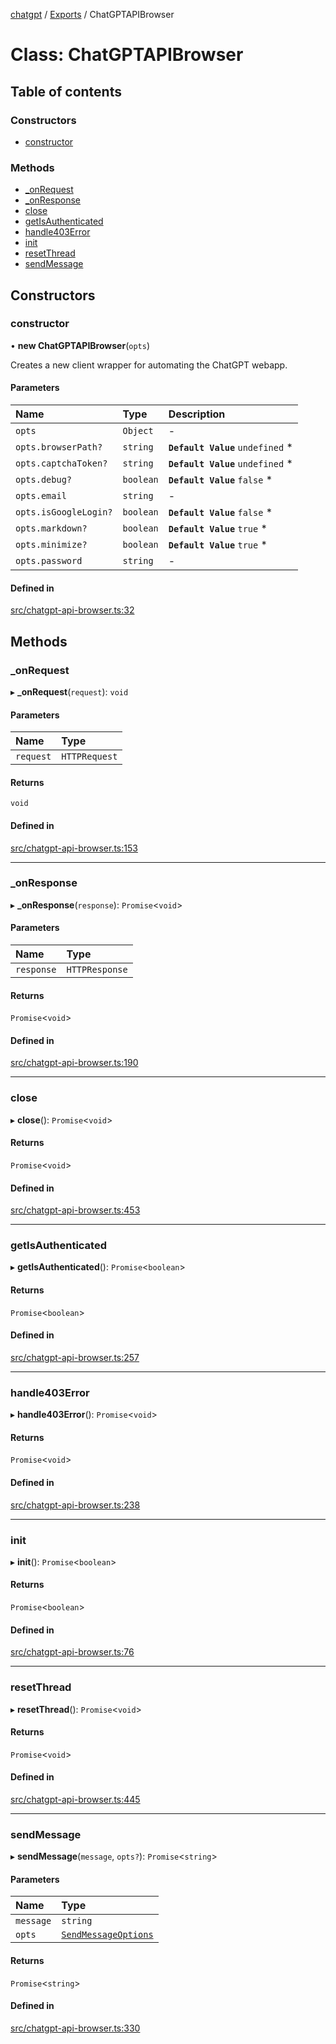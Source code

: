 [chatgpt](../readme.md) / [Exports](../modules.md) / ChatGPTAPIBrowser

# Class: ChatGPTAPIBrowser

## Table of contents

### Constructors

- [constructor](ChatGPTAPIBrowser.md#constructor)

### Methods

- [\_onRequest](ChatGPTAPIBrowser.md#_onrequest)
- [\_onResponse](ChatGPTAPIBrowser.md#_onresponse)
- [close](ChatGPTAPIBrowser.md#close)
- [getIsAuthenticated](ChatGPTAPIBrowser.md#getisauthenticated)
- [handle403Error](ChatGPTAPIBrowser.md#handle403error)
- [init](ChatGPTAPIBrowser.md#init)
- [resetThread](ChatGPTAPIBrowser.md#resetthread)
- [sendMessage](ChatGPTAPIBrowser.md#sendmessage)

## Constructors

### constructor

• **new ChatGPTAPIBrowser**(`opts`)

Creates a new client wrapper for automating the ChatGPT webapp.

#### Parameters

| Name | Type | Description |
| :------ | :------ | :------ |
| `opts` | `Object` | - |
| `opts.browserPath?` | `string` | **`Default Value`**  `undefined` * |
| `opts.captchaToken?` | `string` | **`Default Value`**  `undefined` * |
| `opts.debug?` | `boolean` | **`Default Value`**  `false` * |
| `opts.email` | `string` | - |
| `opts.isGoogleLogin?` | `boolean` | **`Default Value`**  `false` * |
| `opts.markdown?` | `boolean` | **`Default Value`**  `true` * |
| `opts.minimize?` | `boolean` | **`Default Value`**  `true` * |
| `opts.password` | `string` | - |

#### Defined in

[src/chatgpt-api-browser.ts:32](https://github.com/transitive-bullshit/chatgpt-api/blob/d685b78/src/chatgpt-api-browser.ts#L32)

## Methods

### \_onRequest

▸ **_onRequest**(`request`): `void`

#### Parameters

| Name | Type |
| :------ | :------ |
| `request` | `HTTPRequest` |

#### Returns

`void`

#### Defined in

[src/chatgpt-api-browser.ts:153](https://github.com/transitive-bullshit/chatgpt-api/blob/d685b78/src/chatgpt-api-browser.ts#L153)

___

### \_onResponse

▸ **_onResponse**(`response`): `Promise`<`void`\>

#### Parameters

| Name | Type |
| :------ | :------ |
| `response` | `HTTPResponse` |

#### Returns

`Promise`<`void`\>

#### Defined in

[src/chatgpt-api-browser.ts:190](https://github.com/transitive-bullshit/chatgpt-api/blob/d685b78/src/chatgpt-api-browser.ts#L190)

___

### close

▸ **close**(): `Promise`<`void`\>

#### Returns

`Promise`<`void`\>

#### Defined in

[src/chatgpt-api-browser.ts:453](https://github.com/transitive-bullshit/chatgpt-api/blob/d685b78/src/chatgpt-api-browser.ts#L453)

___

### getIsAuthenticated

▸ **getIsAuthenticated**(): `Promise`<`boolean`\>

#### Returns

`Promise`<`boolean`\>

#### Defined in

[src/chatgpt-api-browser.ts:257](https://github.com/transitive-bullshit/chatgpt-api/blob/d685b78/src/chatgpt-api-browser.ts#L257)

___

### handle403Error

▸ **handle403Error**(): `Promise`<`void`\>

#### Returns

`Promise`<`void`\>

#### Defined in

[src/chatgpt-api-browser.ts:238](https://github.com/transitive-bullshit/chatgpt-api/blob/d685b78/src/chatgpt-api-browser.ts#L238)

___

### init

▸ **init**(): `Promise`<`boolean`\>

#### Returns

`Promise`<`boolean`\>

#### Defined in

[src/chatgpt-api-browser.ts:76](https://github.com/transitive-bullshit/chatgpt-api/blob/d685b78/src/chatgpt-api-browser.ts#L76)

___

### resetThread

▸ **resetThread**(): `Promise`<`void`\>

#### Returns

`Promise`<`void`\>

#### Defined in

[src/chatgpt-api-browser.ts:445](https://github.com/transitive-bullshit/chatgpt-api/blob/d685b78/src/chatgpt-api-browser.ts#L445)

___

### sendMessage

▸ **sendMessage**(`message`, `opts?`): `Promise`<`string`\>

#### Parameters

| Name | Type |
| :------ | :------ |
| `message` | `string` |
| `opts` | [`SendMessageOptions`](../modules.md#sendmessageoptions) |

#### Returns

`Promise`<`string`\>

#### Defined in

[src/chatgpt-api-browser.ts:330](https://github.com/transitive-bullshit/chatgpt-api/blob/d685b78/src/chatgpt-api-browser.ts#L330)
